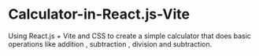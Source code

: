 # Calculator-in-React.js-Vite
Using React.js + Vite and CSS to create a simple calculator that does basic operations like addition , subtraction , division and subtraction.
